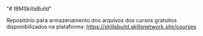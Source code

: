 "# IBMSkillsBuild" 

Repositório para armazenamento dos arquivos dos cursos gratuitos disponibilizados na plataforma: https://skillsbuild.skillsnetwork.site/courses
